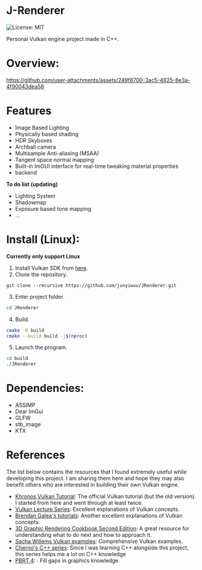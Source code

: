 # J-Renderer

![License: MIT](https://img.shields.io/badge/License-MIT-green.svg)

Personal Vulkan engine project made in C++.


# Overview:


https://github.com/user-attachments/assets/249f8700-3ac5-4825-8e3a-4f90043dea58



# Features
- Image Based Lighting
- Physically based shading
- HDR Skyboxes
- Archball camera
- Multisample Anti-aliasing (MSAA)
- Tangent space normal mapping
- Built-in ImGUI interface for real-time tweaking material properties
- backend

**To do list (updating)**

- Lighting System
- Shadowmap
- Exposure based tone mapping
- ...


# Install (Linux):
**Currently only support Linux**
1. Install Vulkan SDK from [here](https://vulkan.lunarg.com/).
2. Clone the repository.
```baseh
git clone --recursive https://github.com/junyiwuu/JRenderer.git
```  

3. Enter project folder.
```bash
cd JRenderer
```

4. Build.
```bash
cmake -B build 
cmake --build build -j$(nproc)
```

5. Launch the program.
``` bash
cd build
./JRenderer
```


# Dependencies:
- ASSIMP
- Dear ImGui
- GLFW
- stb_image
- KTX


# References
The list below contains the resources that I found extremely useful while developing this project. I am sharing them here and hope they may also benefit others who are interested in building their own Vulkan engine.
- [Khronos Vulkan Tutorial](https://gpx1000.github.io/Vulkan-Site/tutorial/latest/00_Introduction.html): The official Vulkan tutorial (but the old version). I started from here and went through at least twice. 
- [Vulkan Lecture Series](https://www.youtube.com/playlist?list=PLmIqTlJ6KsE1Jx5HV4sd2jOe3V1KMHHgn): Excellent explanations of Vulkan concepts.
- [Brendan Galea's tutorials](https://www.youtube.com/watch?v=Y9U9IE0gVHA&list=PL8327DO66nu9qYVKLDmdLW_84-yE4auCR&index=1): Another excellent explanations of Vulkan concepts.
- [3D Graphic Rendering Cookbook Second Edition](https://github.com/PacktPublishing/3D-Graphics-Rendering-Cookbook-Second-Edition): A great resource for understanding what to do next and how to approach it.
- [Sacha Willems Vulkan examples](https://github.com/SaschaWillems/Vulkan): Comprehensive Vulkan examples.
- [Cherno's C++ series](https://www.youtube.com/watch?v=18c3MTX0PK0&list=PLlrATfBNZ98dudnM48yfGUldqGD0S4FFb): Since I was learning C++ alongside this project, this series helps me a lot on C++ knowledge
- [PBRT 4](https://pbr-book.org/4ed/contents): : Fill gaps in graphics knowledge.



